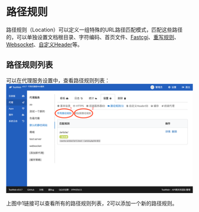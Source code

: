 # 路径规则
路径规则（Location）可以定义一组特殊的URL路径匹配模式，匹配这些路径的，可以单独设置文档根目录、字符编码、首页文件、[Fastcgi](Fastcgi.md)、[重写规则](Rewrite.md)、[Websocket](Websocket.md)、[自定义Header](Header.md)等。

## 路径规则列表
可以在代理服务设置中，查看路径规则列表：
![location.png](location.png)

上图中1链接可以查看所有的路径规则列表，2可以添加一个新的路径规则。

